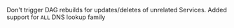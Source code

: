 Don't trigger DAG rebuilds for updates/deletes of unrelated Services.
Added support for `ALL` DNS lookup family